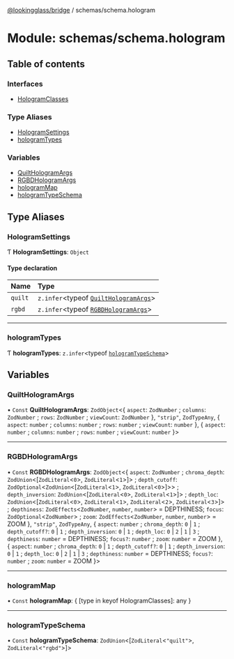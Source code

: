 [@lookingglass/bridge](../README.md) / schemas/schema.hologram

# Module: schemas/schema.hologram

## Table of contents

### Interfaces

- [HologramClasses](../interfaces/schemas_schema_hologram.HologramClasses.md)

### Type Aliases

- [HologramSettings](schemas_schema_hologram.md#hologramsettings)
- [hologramTypes](schemas_schema_hologram.md#hologramtypes)

### Variables

- [QuiltHologramArgs](schemas_schema_hologram.md#quilthologramargs)
- [RGBDHologramArgs](schemas_schema_hologram.md#rgbdhologramargs)
- [hologramMap](schemas_schema_hologram.md#hologrammap)
- [hologramTypeSchema](schemas_schema_hologram.md#hologramtypeschema)

## Type Aliases

### HologramSettings

Ƭ **HologramSettings**: `Object`

#### Type declaration

| Name | Type |
| :------ | :------ |
| `quilt` | `z.infer`<typeof [`QuiltHologramArgs`](schemas_schema_hologram.md#quilthologramargs)\> |
| `rgbd` | `z.infer`<typeof [`RGBDHologramArgs`](schemas_schema_hologram.md#rgbdhologramargs)\> |

___

### hologramTypes

Ƭ **hologramTypes**: `z.infer`<typeof [`hologramTypeSchema`](schemas_schema_hologram.md#hologramtypeschema)\>

## Variables

### QuiltHologramArgs

• `Const` **QuiltHologramArgs**: `ZodObject`<{ `aspect`: `ZodNumber` ; `columns`: `ZodNumber` ; `rows`: `ZodNumber` ; `viewCount`: `ZodNumber`  }, ``"strip"``, `ZodTypeAny`, { `aspect`: `number` ; `columns`: `number` ; `rows`: `number` ; `viewCount`: `number`  }, { `aspect`: `number` ; `columns`: `number` ; `rows`: `number` ; `viewCount`: `number`  }\>

___

### RGBDHologramArgs

• `Const` **RGBDHologramArgs**: `ZodObject`<{ `aspect`: `ZodNumber` ; `chroma_depth`: `ZodUnion`<[`ZodLiteral`<``0``\>, `ZodLiteral`<``1``\>]\> ; `depth_cutoff`: `ZodOptional`<`ZodUnion`<[`ZodLiteral`<``1``\>, `ZodLiteral`<``0``\>]\>\> ; `depth_inversion`: `ZodUnion`<[`ZodLiteral`<``0``\>, `ZodLiteral`<``1``\>]\> ; `depth_loc`: `ZodUnion`<[`ZodLiteral`<``0``\>, `ZodLiteral`<``1``\>, `ZodLiteral`<``2``\>, `ZodLiteral`<``3``\>]\> ; `depthiness`: `ZodEffects`<`ZodNumber`, `number`, `number`\> = DEPTHINESS; `focus`: `ZodOptional`<`ZodNumber`\> ; `zoom`: `ZodEffects`<`ZodNumber`, `number`, `number`\> = ZOOM }, ``"strip"``, `ZodTypeAny`, { `aspect`: `number` ; `chroma_depth`: ``0`` \| ``1`` ; `depth_cutoff?`: ``0`` \| ``1`` ; `depth_inversion`: ``0`` \| ``1`` ; `depth_loc`: ``0`` \| ``2`` \| ``1`` \| ``3`` ; `depthiness`: `number` = DEPTHINESS; `focus?`: `number` ; `zoom`: `number` = ZOOM }, { `aspect`: `number` ; `chroma_depth`: ``0`` \| ``1`` ; `depth_cutoff?`: ``0`` \| ``1`` ; `depth_inversion`: ``0`` \| ``1`` ; `depth_loc`: ``0`` \| ``2`` \| ``1`` \| ``3`` ; `depthiness`: `number` = DEPTHINESS; `focus?`: `number` ; `zoom`: `number` = ZOOM }\>

___

### hologramMap

• `Const` **hologramMap**: { [type in keyof HologramClasses]: any }

___

### hologramTypeSchema

• `Const` **hologramTypeSchema**: `ZodUnion`<[`ZodLiteral`<``"quilt"``\>, `ZodLiteral`<``"rgbd"``\>]\>
